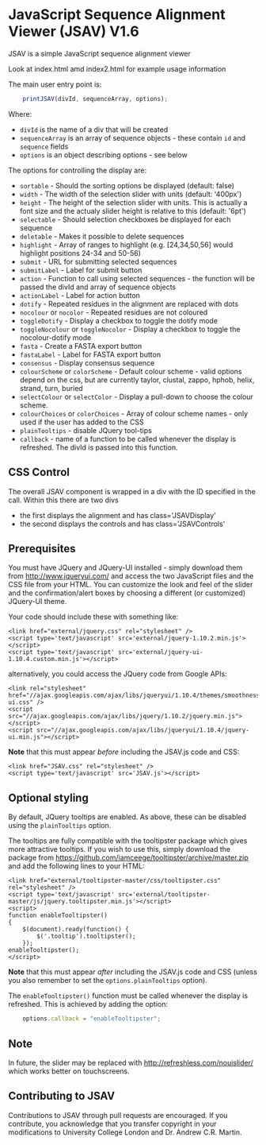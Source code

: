 JavaScript Sequence Alignment Viewer (JSAV) V1.6
================================================

JSAV is a simple JavaScript sequence alignment viewer

Look at index.html amd index2.html for example usage information

The main user entry point is:
```javascript
    printJSAV(divId, sequenceArray, options);
```

Where:
- `divId` is the name of a div that will be created
- `sequenceArray`  is an array of sequence objects - these contain `id` and `sequence` fields 
- `options`        is an object describing options - see below

The options for controlling the display are:

- `sortable` - Should the sorting options be displayed (default: false)
- `width` - The width of the selection slider with units (default: '400px')
- `height` - The height of the selection slider with units. This is actually a font size
and the actualy slider height is relative to this (default: '6pt')
- `selectable`  - Should selection checkboxes be displayed for each sequence
- `deletable`   - Makes it possible to delete sequences
- `highlight`   - Array of ranges to highlight (e.g. [24,34,50,56] would highlight
positions 24-34 and 50-56)
- `submit`      - URL for submitting selected sequences
- `submitLabel` - Label for submit button
- `action`      - Function to call using selected sequences - the function will be passed 
the divId and array of sequence objects
- `actionLabel` - Label for action button
- `dotify`      - Repeated residues in the alignment are replaced with dots
- `nocolour` or `nocolor` - Repeated residues are not coloured
- `toggleDotify` - Display a checkbox to toggle the dotify mode
- `toggleNocolour` or `toggleNocolor` - Display a checkbox to toggle the nocolour-dotify mode
- `fasta`          - Create a FASTA export button 
- `fastaLabel`     - Label for FASTA export button
- `consensus`      - Display consensus sequence
- `colourScheme` or `colorScheme`   - Default colour scheme - valid options 
                                    depend on the css, but are currently
                                    taylor, clustal, zappo, hphob, helix, 
                                    strand, turn, buried
- `selectColour` or `selectColor`  - Display a pull-down to choose the colour 
                                    scheme.
- `colourChoices` or `colorChoices`  - Array of colour scheme names - only used
                                    if the user has added to the CSS
- `plainTooltips` - disable JQuery tool-tips
- `callback`      - name of a function to be called whenever the display is
                    refreshed. The divId is passed into this function.


CSS Control
-----------

The overall JSAV component is wrapped in a div with the ID specified in the call.
Within this there are two divs 
- the first displays the alignment and has class='JSAVDisplay'
- the second displays the controls and has class='JSAVControls'

Prerequisites
-------------

You must have JQuery and JQuery-UI installed - simply download them
from http://www.jqueryui.com/ and access the two JavaScript files and
the CSS file from your HTML. You can customize the look and feel of
the slider and the confirmation/alert boxes by choosing a different
(or customized) JQuery-UI theme.

Your code should include these with something like:

    <link href="external/jquery.css" rel="stylesheet" />
    <script type='text/javascript' src='external/jquery-1.10.2.min.js'></script>
    <script type='text/javascript' src='external/jquery-ui-1.10.4.custom.min.js'></script>

alternatively, you could access the JQuery code from Google APIs:

    <link rel="stylesheet" href="//ajax.googleapis.com/ajax/libs/jqueryui/1.10.4/themes/smoothness/jquery-ui.css" />
    <script src="//ajax.googleapis.com/ajax/libs/jquery/1.10.2/jquery.min.js"></script>
    <script src="//ajax.googleapis.com/ajax/libs/jqueryui/1.10.4/jquery-ui.min.js"></script>

**Note** that this must appear *before* including the JSAV.js code and CSS:

    <link href="JSAV.css" rel="stylesheet" />
    <script type='text/javascript' src='JSAV.js'></script>


Optional styling
----------------

By default, JQuery tooltips are enabled. As above, these can be
disabled using the `plainTooltips` option.

The tooltips are fully compatible with the tooltipster package which
gives more attractive tooltips. If you wish to use this, simply
download the package from
https://github.com/iamceege/tooltipster/archive/master.zip and add the
following lines to your HTML:

    <link href="external/tooltipster-master/css/tooltipster.css" rel="stylesheet" />
    <script type='text/javascript' src='external/tooltipster-master/js/jquery.tooltipster.min.js'></script>
    <script>
    function enableTooltipster()
    {
        $(document).ready(function() {
            $('.tooltip').tooltipster();
        });
    enableTooltipster();
    </script>

**Note** that this must appear *after* including the JSAV.js code and
CSS (unless you also remember to set the `options.plainTooltips`
option).

The `enableTooltipster()` function must be called whenever the display is refreshed. This is achieved by
adding the option:

```javascript
    options.callback = "enableTooltipster";
```

Note
----
In future, the slider may be replaced with 
   http://refreshless.com/nouislider/
which works better on touchscreens.

Contributing to JSAV
--------------------
Contributions to JSAV through pull requests are encouraged. If you
contribute, you acknowledge that you transfer copyright in your
modifications to University College London and Dr. Andrew C.R. Martin.
